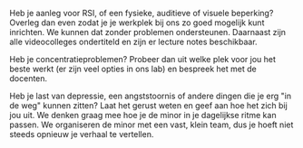 Heb je aanleg voor RSI, of een fysieke, auditieve of visuele beperking? Overleg dan even zodat je je werkplek bij ons zo goed mogelijk kunt inrichten. We kunnen dat zonder problemen ondersteunen. Daarnaast zijn alle videocolleges ondertiteld en zijn er lecture notes beschikbaar.

Heb je concentratieproblemen? Probeer dan uit welke plek voor jou het beste werkt (er zijn veel opties in ons lab) en bespreek het met de docenten.

Heb je last van depressie, een angststoornis of andere dingen die je erg "in de weg" kunnen zitten? Laat het gerust weten en geef aan hoe het zich bij jou uit. We denken graag mee hoe je de minor in je dagelijkse ritme kan passen. We organiseren de minor met een vast, klein team, dus je hoeft niet steeds opnieuw je verhaal te vertellen.
